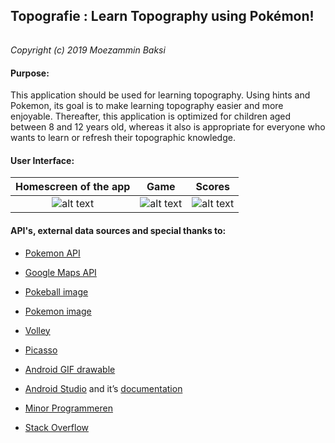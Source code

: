 ## **Topografie** : Learn Topography using Pokémon!
######
_Copyright (c) 2019 Moezammin Baksi_
#### Purpose: 
This application should be used for learning topography. Using hints and Pokemon, its goal is to make learning topography easier and more enjoyable. 
Thereafter, this application is optimized for children aged between 8 and 12 years old, whereas it also is appropriate for everyone who wants to learn or refresh their topographic knowledge.
#### User Interface:
Homescreen of the app      |  Game | Scores
:-------------------------:|:-------------------------:|:-------------------------:
![alt text](https://i.imgur.com/OvMZBs9.jpg)  |  ![alt text](https://i.imgur.com/OvMZBs9.jpg) |  ![alt text](https://i.imgur.com/OvMZBs9.jpg) 

#### API's, external data sources and special thanks to:
  * [Pokemon API](https://pokeapi.co)
  * [Google Maps API](https://cloud.google.com/maps-platform/)
  
  * [Pokeball image](https://upload.wikimedia.org/wikipedia/en/3/39/Pokeball.PNG)
  * [Pokemon image](http://vance.nl/verrassende-geschiedenis-woord-pokemon/)
  
  * [Volley](https://developer.android.com/training/volley/)
  * [Picasso](http://square.github.io/picasso/)
  * [Android GIF drawable](https://github.com/koral--/android-gif-drawable)
  
  * [Android Studio](https://developer.android.com/studio/) and it’s [documentation](https://developer.android.com/docs/)
  * [Minor Programmeren](http://www.mprog.nl/)
  * [Stack Overflow](https://stackoverflow.com/)
